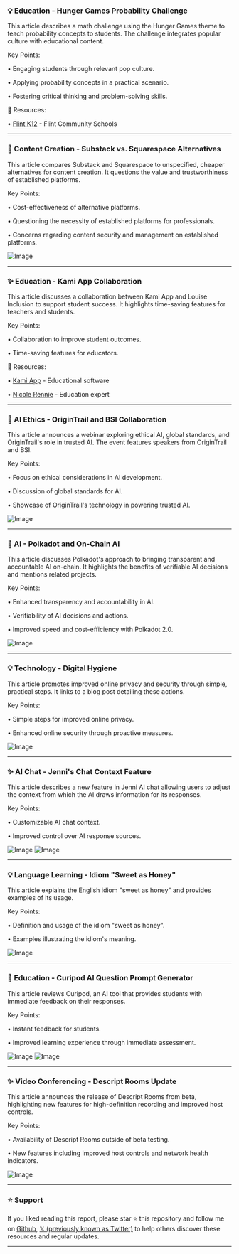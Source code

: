 ### 💡 Education - Hunger Games Probability Challenge

This article describes a math challenge using the Hunger Games theme to teach probability concepts to students.  The challenge integrates popular culture with educational content.

Key Points:

• Engaging students through relevant pop culture.


• Applying probability concepts in a practical scenario.


• Fostering critical thinking and problem-solving skills.


🔗 Resources:

• [Flint K12](https://x.com/FlintK12_) - Flint Community Schools


---
### 🚀 Content Creation - Substack vs. Squarespace Alternatives

This article compares Substack and Squarespace to unspecified, cheaper alternatives for content creation.  It questions the value and trustworthiness of established platforms.

Key Points:

• Cost-effectiveness of alternative platforms.


• Questioning the necessity of established platforms for professionals.


• Concerns regarding content security and management on established platforms.


![Image](https://pbs.twimg.com/media/Gmg3nF1aEAA5HSU?format=jpg&name=small)

---
### ✨ Education - Kami App Collaboration

This article discusses a collaboration between Kami App and Louise Inclusion to support student success.  It highlights time-saving features for teachers and students.

Key Points:

• Collaboration to improve student outcomes.


• Time-saving features for educators.



🔗 Resources:

• [Kami App](https://x.com/KamiApp) - Educational software


• [Nicole Rennie](https://x.com/NicoleRennieZA) - Education expert


---
### 🤖 AI Ethics - OriginTrail and BSI Collaboration

This article announces a webinar exploring ethical AI, global standards, and OriginTrail's role in trusted AI. The event features speakers from OriginTrail and BSI.

Key Points:

• Focus on ethical considerations in AI development.


• Discussion of global standards for AI.


• Showcase of OriginTrail's technology in powering trusted AI.


![Image](https://pbs.twimg.com/media/GmfdQRmW4AAvWnT?format=jpg&name=small)

---
### 🤖 AI - Polkadot and On-Chain AI

This article discusses Polkadot's approach to bringing transparent and accountable AI on-chain. It highlights the benefits of verifiable AI decisions and mentions related projects.

Key Points:

• Enhanced transparency and accountability in AI.


• Verifiability of AI decisions and actions.


• Improved speed and cost-efficiency with Polkadot 2.0.


![Image](https://pbs.twimg.com/media/GmVreK9a8AM8ClR?format=jpg&name=small)

---
### 💡 Technology - Digital Hygiene

This article promotes improved online privacy and security through simple, practical steps.  It links to a blog post detailing these actions.

Key Points:

• Simple steps for improved online privacy.


• Enhanced online security through proactive measures.


![Image](https://pbs.twimg.com/media/GmVqqZHa8AAe-yI?format=jpg&name=small)

---
### ✨ AI Chat - Jenni's Chat Context Feature

This article describes a new feature in Jenni AI chat allowing users to adjust the context from which the AI draws information for its responses.

Key Points:

• Customizable AI chat context.


• Improved control over AI response sources.



![Image](https://pbs.twimg.com/amplify_video_thumb/1902195208382717952/img/cWevi-DIS5vAMOUt.jpg)
![Image](https://pbs.twimg.com/media/GmX0drba8AQ56fC?format=jpg&name=small)

---
### 💡 Language Learning - Idiom "Sweet as Honey"

This article explains the English idiom "sweet as honey" and provides examples of its usage.

Key Points:

• Definition and usage of the idiom "sweet as honey".


• Examples illustrating the idiom's meaning.



![Image](https://pbs.twimg.com/media/GmXZtfwWgAAR-6B?format=jpg&name=small)

---
### 🚀 Education - Curipod AI Question Prompt Generator

This article reviews Curipod, an AI tool that provides students with immediate feedback on their responses.

Key Points:

• Instant feedback for students.


• Improved learning experience through immediate assessment.



![Image](https://pbs.twimg.com/amplify_video_thumb/1899617461789401088/img/kNAvxNA0EavZVEz7.jpg)
![Image](https://pbs.twimg.com/media/GlzMBFMWcAAWhYo?format=jpg&name=small)

---
### ✨ Video Conferencing - Descript Rooms Update

This article announces the release of Descript Rooms from beta, highlighting new features for high-definition recording and improved host controls.

Key Points:

• Availability of Descript Rooms outside of beta testing.


• New features including improved host controls and network health indicators.


![Image](https://pbs.twimg.com/media/GmQoACPWAAAwUt1.jpg)


---

### ⭐️ Support

If you liked reading this report, please star ⭐️ this repository and follow me on [Github](https://github.com/Drix10), [𝕏 (previously known as Twitter)](https://x.com/DRIX_10_) to help others discover these resources and regular updates.

---